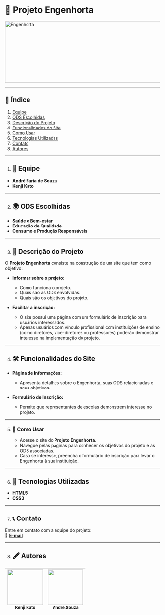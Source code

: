 # 🌱 **Projeto Engenhorta**

<img src="https://github.com/user-attachments/assets/584b3ebd-5b36-46ab-9edf-93e466243bba" alt="Engenhorta" height="200" width="600">

---
## 📜 **Índice**
1. [Equipe](#-equipe)  
2. [ODS Escolhidas](#-ods-escolhidas)  
3. [Descrição do Projeto](#-descrição-do-projeto)  
4. [Funcionalidades do Site](#-funcionalidades-do-site)  
5. [Como Usar](#-como-usar)  
6. [Tecnologias Utilizadas](#-tecnologias-utilizadas)    
7. [Contato](#-contato)
8. [Autores](#-autores) 

---

1. ## 👥 **Equipe**  
- **André Faria de Souza**  
- **Kenji Kato**  

---

2. ## 🌍 **ODS Escolhidas**  
- **Saúde e Bem-estar**  
- **Educação de Qualidade**  
- **Consumo e Produção Responsáveis**

---

3. ## 📖 **Descrição do Projeto**  
O **Projeto Engenhorta** consiste na construção de um site que tem como objetivo:  

- **Informar sobre o projeto:**  
   - Como funciona o projeto.  
   - Quais são as ODS envolvidas.  
   - Quais são os objetivos do projeto.  

- **Facilitar a inscrição:**  
   - O site possui uma página com um formulário de inscrição para usuários interessados.  
   - Apenas usuários com vínculo profissional com instituições de ensino (como diretores, vice-diretores ou professores) poderão demonstrar interesse na implementação do projeto.  

---

4. ## 🛠 **Funcionalidades do Site**  
- **Página de Informações:**  
  - Apresenta detalhes sobre o Engenhorta, suas ODS relacionadas e seus objetivos.  

- **Formulário de Inscrição:**  
  - Permite que representantes de escolas demonstrem interesse no projeto.  

---

5. ### 🌟 **Como Usar**  
   - Acesse o site do **Projeto Engenhorta**.  
   - Navegue pelas páginas para conhecer os objetivos do projeto e as ODS associadas.  
   - Caso se interesse, preencha o formulário de inscrição para levar o Engenhorta à sua instituição.  

---

6. ## 🧰 **Tecnologias Utilizadas**  
- **HTML5**  
- **CSS3**  

---

7. ## 📞 **Contato**  
Entre em contato com a equipe do projeto:  
📧 **[E-mail](mailto:katokenji8@gmail.com)**  

---

8. ## 🖋 **Autores**

| [<img loading="lazy" src="https://github.com/user-attachments/assets/bc26aa19-4a8c-4d7e-948d-672a51984840" width=115><br><sub>Kenji Kato</sub>](https://github.com/Kenji1-maker) |  [<img loading="lazy" src="https://github.com/user-attachments/assets/f30ae3c6-070c-4fd3-ac7b-bebbb334b5f3" width=115><br><sub>Andre Souza</sub>](https://github.com/AndreSouza94)  |
| :---: | :---: |



